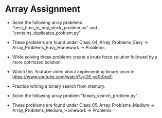 # Array Assignment

- Solve the following array problems "best_time_to_buy_stock_problem.py" and "contains_duplicates_problem.py"

- These problems are found under Class_04_Array_Problems_Easy -> Array_Problems_Easy_Homework -> Problems

- While solving these problems create a brute force solution followed by a more optimized solution

- Watch this Youtube video about implementing binary search: https://www.youtube.com/watch?v=DE-ye0t0oxE.

- Practice writing a binary search from memory.

- Solve the following array problem "binary_search_problem.py".

- These problems are found under Class_05_Array_Problems_Medium -> Array_Problems_Medium_Homework -> Problems